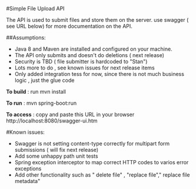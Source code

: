 #Simple File Upload API

The API is used to submit files and store them on the server.
use swagger ( see URL below)  for more documentation on the API.

##Assumptions:
- Java 8 and Maven are installed and configured on your machine.
- The API only submits and doesn't do deletions ( next release)
- Security is TBD ( file submitter is hardcoded to "Stan")
- Lots more to do , see known issues for next release items
- Only added integration tess for now, since there is not much business logic ,
just the glue code


__To build__ : run mvn install

__To run__   :  mvn spring-boot:run

__To access__ : copy and paste this URL in your browser http://localhost:8080/swagger-ui.htm

#Known issues:
- Swagger is not setting content-type correctly for multipart form submissions ( will fix next release)
- Add some unhappy path unit tests
- Spring exception interceptor to map correct HTTP codes to varios error exceptions
- Add other functionality such as " delete file" , "replace file"," replace file metadata"